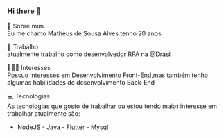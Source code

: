 ### Hi there 👋
💬 Sobre mim..
<br>Eu me chamo Matheus de Sousa Alves tenho 20 anos

💼 Trabalho
<br>atualmente trabalho como desenvolvedor RPA na @Drasi

👨🏻‍💻 Interesses
<br>Possuo interesses em Desenvolvimento Front-End,mas também tenho algumas habilidades de desenvolvimento Back-End

💻 Tecnologias
<br>As tecnologias que gosto de trabalhar ou estou tendo maior interesse
em trabalhar atualmente são:<br>
- NodeJS - Java - Flutter - Mysql

<!--
**msalves008/msalves008** is a ✨ _special_ ✨ repository because its `README.md` (this file) appears on your GitHub profile.

Here are some ideas to get you started:

- 🔭 I’m currently working on ...
- 🌱 I’m currently learning ...
- 👯 I’m looking to collaborate on ...
- 🤔 I’m looking for help with ...
- 💬 Ask me about ...
- 📫 How to reach me: ...
- 😄 Pronouns: ...
- ⚡ Fun fact: ...
-->
